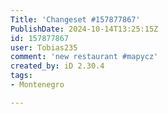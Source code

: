 ```yaml
---
Title: 'Changeset #157877867'
PublishDate: 2024-10-14T13:25:15Z
id: 157877867
user: Tobias235
comment: 'new restaurant #mapycz'
created_by: iD 2.30.4
tags:
- Montenegro

---
```

